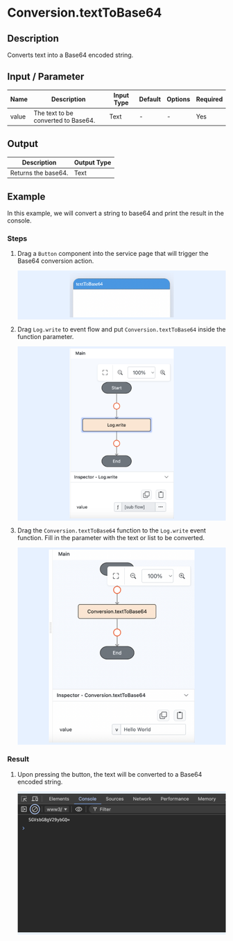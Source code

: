 # Conversion.textToBase64

## Description

Converts text into a Base64 encoded string.

## Input / Parameter

| Name  | Description                                              | Input Type | Default | Options | Required |
| ----- | -------------------------------------------------------  | ---------- | ------- | ------- | -------- |
| value | The text to be converted to Base64.                      | Text  | -       | -       | Yes      |

## Output

| Description                                   | Output Type |
| --------------------------------------------- | ----------- |
| Returns the base64.                           | Text        |

## Example

In this example, we will convert a string to base64 and print the result in the console.

### Steps

1. Drag a `Button` component into the service page that will trigger the Base64 conversion action.

    <div style="display:flex; align-items:center; justify-content:center; background-color: #E7F1FF;">
        <img src="./textToBase64-step-1.png"
        style="width: 50%; padding: 5px;"/>
    </div>

2. Drag `Log.write` to event flow and put `Conversion.textToBase64` inside the function parameter.
    
    <div style="display:flex; align-items:center; justify-content:center; background-color: #E7F1FF;">
        <img src="./textToBase64-step-2.png"
        style="width: 50%; padding: 5px;"/>
    </div>

3. Drag the `Conversion.textToBase64` function to the `Log.write` event function. Fill in the parameter with the text or list to be converted.

    <div style="display:flex; align-items:center; justify-content:center; background-color: #E7F1FF;">
        <img src="./textToBase64-step-3.png"
        style="width: 70%; padding: 5px;"/>
    </div>

### Result

1. Upon pressing the button, the text will be converted to a Base64 encoded string.
   
    <div style="display:flex; align-items:center; justify-content:center; background-color: #E7F1FF;">
        <img src="./textToBase64-result.png"
        style="width: 100%; padding: 5px;"/>
    </div>